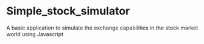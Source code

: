 # Simple_stock_simulator
A basic application to simulate the exchange capabilities in the stock market world using Javascript
